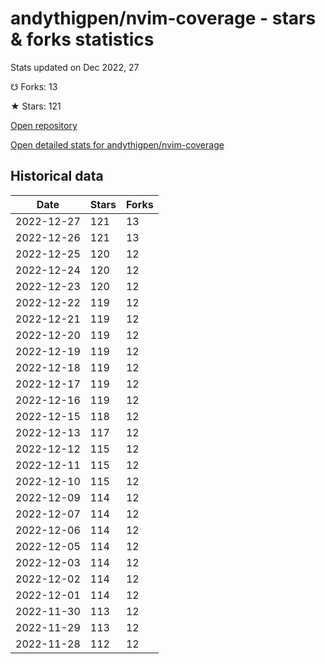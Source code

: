 # andythigpen/nvim-coverage - stars & forks statistics

Stats updated on Dec 2022, 27

☋ Forks: 13

★ Stars: 121

[Open repository](https://github.com/andythigpen/nvim-coverage)

[Open detailed stats for andythigpen/nvim-coverage](https://reviewgithub.com/rep/andythigpen/nvim-coverage)

## Historical data
| Date | Stars | Forks |
|------|-------|-------|
| 2022-12-27 | 121 | 13 | 
| 2022-12-26 | 121 | 13 | 
| 2022-12-25 | 120 | 12 | 
| 2022-12-24 | 120 | 12 | 
| 2022-12-23 | 120 | 12 | 
| 2022-12-22 | 119 | 12 | 
| 2022-12-21 | 119 | 12 | 
| 2022-12-20 | 119 | 12 | 
| 2022-12-19 | 119 | 12 | 
| 2022-12-18 | 119 | 12 | 
| 2022-12-17 | 119 | 12 | 
| 2022-12-16 | 119 | 12 | 
| 2022-12-15 | 118 | 12 | 
| 2022-12-13 | 117 | 12 | 
| 2022-12-12 | 115 | 12 | 
| 2022-12-11 | 115 | 12 | 
| 2022-12-10 | 115 | 12 | 
| 2022-12-09 | 114 | 12 | 
| 2022-12-07 | 114 | 12 | 
| 2022-12-06 | 114 | 12 | 
| 2022-12-05 | 114 | 12 | 
| 2022-12-03 | 114 | 12 | 
| 2022-12-02 | 114 | 12 | 
| 2022-12-01 | 114 | 12 | 
| 2022-11-30 | 113 | 12 | 
| 2022-11-29 | 113 | 12 | 
| 2022-11-28 | 112 | 12 | 

